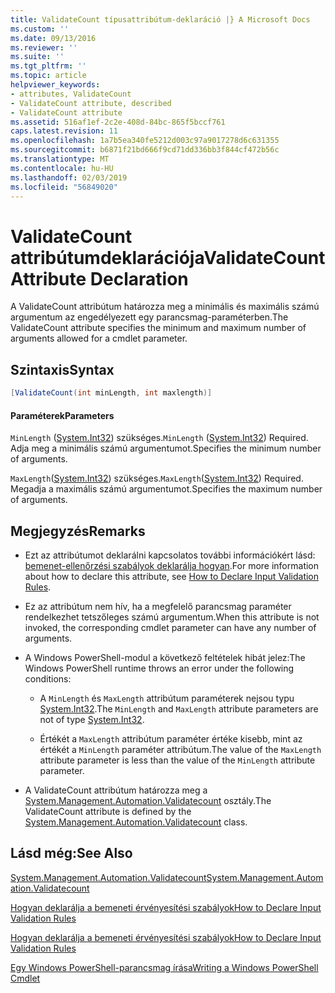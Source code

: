 ```yaml
---
title: ValidateCount típusattribútum-deklaráció |} A Microsoft Docs
ms.custom: ''
ms.date: 09/13/2016
ms.reviewer: ''
ms.suite: ''
ms.tgt_pltfrm: ''
ms.topic: article
helpviewer_keywords:
- attributes, ValidateCount
- ValidateCount attribute, described
- ValidateCount attribute
ms.assetid: 516af1ef-2c2e-408d-84bc-865f5bccf761
caps.latest.revision: 11
ms.openlocfilehash: 1a7b5ea340fe5212d003c97a9017278d6c631355
ms.sourcegitcommit: b6871f21bd666f9cd71dd336bb3f844cf472b56c
ms.translationtype: MT
ms.contentlocale: hu-HU
ms.lasthandoff: 02/03/2019
ms.locfileid: "56849020"
---
```

# <a name="validatecount-attribute-declaration"></a><span data-ttu-id="a9f03-102">ValidateCount attribútumdeklarációja</span><span class="sxs-lookup"><span data-stu-id="a9f03-102">ValidateCount Attribute Declaration</span></span>

<span data-ttu-id="a9f03-103">A ValidateCount attribútum határozza meg a minimális és maximális számú argumentum az engedélyezett egy parancsmag-paraméterben.</span><span class="sxs-lookup"><span data-stu-id="a9f03-103">The ValidateCount attribute specifies the minimum and maximum number of arguments allowed for a cmdlet parameter.</span></span>

## <a name="syntax"></a><span data-ttu-id="a9f03-104">Szintaxis</span><span class="sxs-lookup"><span data-stu-id="a9f03-104">Syntax</span></span>

```csharp
[ValidateCount(int minLength, int maxlength)]
```

#### <a name="parameters"></a><span data-ttu-id="a9f03-105">Paraméterek</span><span class="sxs-lookup"><span data-stu-id="a9f03-105">Parameters</span></span>

<span data-ttu-id="a9f03-106">`MinLength` ([System.Int32](/dotnet/api/System.Int32)) szükséges.</span><span class="sxs-lookup"><span data-stu-id="a9f03-106">`MinLength` ([System.Int32](/dotnet/api/System.Int32)) Required.</span></span> <span data-ttu-id="a9f03-107">Adja meg a minimális számú argumentumot.</span><span class="sxs-lookup"><span data-stu-id="a9f03-107">Specifies the minimum number of arguments.</span></span>

<span data-ttu-id="a9f03-108">`MaxLength`([System.Int32](/dotnet/api/System.Int32)) szükséges.</span><span class="sxs-lookup"><span data-stu-id="a9f03-108">`MaxLength`([System.Int32](/dotnet/api/System.Int32)) Required.</span></span> <span data-ttu-id="a9f03-109">Megadja a maximális számú argumentumot.</span><span class="sxs-lookup"><span data-stu-id="a9f03-109">Specifies the maximum number of arguments.</span></span>

## <a name="remarks"></a><span data-ttu-id="a9f03-110">Megjegyzés</span><span class="sxs-lookup"><span data-stu-id="a9f03-110">Remarks</span></span>

- <span data-ttu-id="a9f03-111">Ezt az attribútumot deklarálni kapcsolatos további információkért lásd: [bemenet-ellenőrzési szabályok deklarálja hogyan](http://msdn.microsoft.com/en-us/544c2100-62ba-4be4-b2a2-cc0d4e4fc45b).</span><span class="sxs-lookup"><span data-stu-id="a9f03-111">For more information about how to declare this attribute, see [How to Declare Input Validation Rules](http://msdn.microsoft.com/en-us/544c2100-62ba-4be4-b2a2-cc0d4e4fc45b).</span></span>

- <span data-ttu-id="a9f03-112">Ez az attribútum nem hív, ha a megfelelő parancsmag paraméter rendelkezhet tetszőleges számú argumentum.</span><span class="sxs-lookup"><span data-stu-id="a9f03-112">When this attribute is not invoked, the corresponding cmdlet parameter can have any number of arguments.</span></span>

- <span data-ttu-id="a9f03-113">A Windows PowerShell-modul a következő feltételek hibát jelez:</span><span class="sxs-lookup"><span data-stu-id="a9f03-113">The Windows PowerShell runtime throws an error under the following conditions:</span></span>

    - <span data-ttu-id="a9f03-114">A `MinLength` és `MaxLength` attribútum paraméterek nejsou typu [System.Int32](/dotnet/api/System.Int32).</span><span class="sxs-lookup"><span data-stu-id="a9f03-114">The `MinLength` and `MaxLength` attribute parameters are not of type [System.Int32](/dotnet/api/System.Int32).</span></span>

    - <span data-ttu-id="a9f03-115">Értékét a `MaxLength` attribútum paraméter értéke kisebb, mint az értékét a `MinLength` paraméter attribútum.</span><span class="sxs-lookup"><span data-stu-id="a9f03-115">The value of the `MaxLength` attribute parameter is less than the value of the `MinLength` attribute parameter.</span></span>

- <span data-ttu-id="a9f03-116">A ValidateCount attribútum határozza meg a [System.Management.Automation.Validatecount](/dotnet/api/System.Management.Automation.ValidateCount) osztály.</span><span class="sxs-lookup"><span data-stu-id="a9f03-116">The ValidateCount attribute is defined by the [System.Management.Automation.Validatecount](/dotnet/api/System.Management.Automation.ValidateCount) class.</span></span>

## <a name="see-also"></a><span data-ttu-id="a9f03-117">Lásd még:</span><span class="sxs-lookup"><span data-stu-id="a9f03-117">See Also</span></span>

[<span data-ttu-id="a9f03-118">System.Management.Automation.Validatecount</span><span class="sxs-lookup"><span data-stu-id="a9f03-118">System.Management.Automation.Validatecount</span></span>](/dotnet/api/System.Management.Automation.ValidateCount)

[<span data-ttu-id="a9f03-119">Hogyan deklarálja a bemeneti érvényesítési szabályok</span><span class="sxs-lookup"><span data-stu-id="a9f03-119">How to Declare Input Validation Rules</span></span>](http://msdn.microsoft.com/en-us/544c2100-62ba-4be4-b2a2-cc0d4e4fc45b)

[<span data-ttu-id="a9f03-120">Hogyan deklarálja a bemeneti érvényesítési szabályok</span><span class="sxs-lookup"><span data-stu-id="a9f03-120">How to Declare Input Validation Rules</span></span>](http://msdn.microsoft.com/en-us/544c2100-62ba-4be4-b2a2-cc0d4e4fc45b)

[<span data-ttu-id="a9f03-121">Egy Windows PowerShell-parancsmag írása</span><span class="sxs-lookup"><span data-stu-id="a9f03-121">Writing a Windows PowerShell Cmdlet</span></span>](./writing-a-windows-powershell-cmdlet.md)
